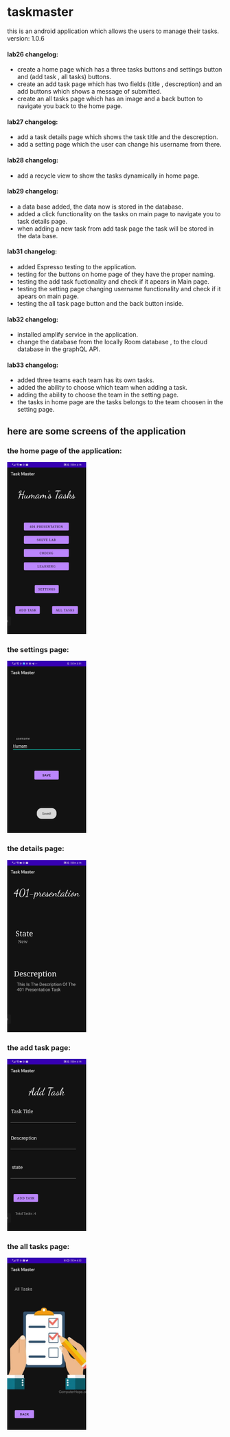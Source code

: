 # taskmaster

this is an android application which allows the users to manage their tasks. 
version: 1.0.6

#### lab26 changelog:
+ create a home page which has a three tasks buttons and settings button and (add task , all tasks) buttons.
+ create an add task page which has two fields (title , descreption) and an add buttons which shows a message of submitted.
+ create an all tasks page which has an image and a back button to navigate you back to the home page.

#### lab27 changelog:
+ add a task details page which shows the task title and the descreption.
+ add a setting page which the user can change his username from there.

#### lab28 changelog:
+ add a recycle view to show the tasks dynamically in home page.

#### lab29 changelog:
+ a data base added, the data now is stored in the database.
+ added a click functionality on the tasks on main page to navigate you to task details page.
+ when adding a new task from add task page the task will be stored in the data base.

#### lab31 changelog:

+ added Espresso testing to the application.
+ testing for the buttons on home page of they have the proper naming.
+ testing the add task fuctionality and check if it apears in Main page.
+ testing the setting page changing username functionality and check if it apears on main page.
+ testing the all task page button and the back button inside.

#### lab32 changelog:

+ installed amplify service in the application.
+ change the database from the locally Room database , to the cloud database in the graphQL API.


#### lab33 changelog:

+ added three teams each team has its own tasks.
+ added the ability to choose which team when adding a task.
+ adding the ability to choose the team in the setting page.
+ the tasks in home page are the tasks belongs to the team choosen in the setting page.



## here are some screens of the application
### the home page of the application:
<img src="screenshots/home.jpg" height="400" alt="Screenshot"/>


### the settings page:
<img src="screenshots/setting.jpg" height="400" alt="Screenshot"/>



### the details page:
<img src="screenshots/detail.jpg" height="400" alt="Screenshot"/>



### the add task page:
<img src="screenshots/add-task.jpg" height="400" alt="Screenshot"/>



### the all tasks page:
<img src="screenshots/all-tasks.jpg" height="400" alt="Screenshot"/>


